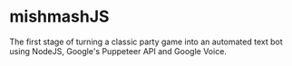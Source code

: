 # mishmashJS
The first stage of turning a classic party game into an automated text bot using NodeJS, Google's Puppeteer API and Google Voice.
